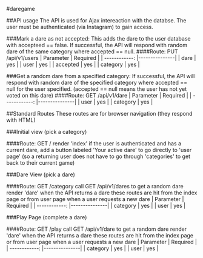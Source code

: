 #daregame 

##API usage
The API is used for Ajax intereaction with the databse.
The user must be authenticated (via Instagram) to gain access.

###Mark a dare as not accepted:
This adds the dare to the user database with accepteed == false.
If successful, the API will respond with random dare of the same category where accepted == null.
####Route: PUT /api/v1/users
| Parameter     | Required      |
| ------------: |---------------| 
| dare          | yes           | 
| user          | yes           | 
| accepted      | yes           |
| category      | yes           | 

###Get a random dare from a specified category:
If successful, the API will respond with random dare of the specified category where accepted == null for the user specified.  (accepted == null means the user has not yet voted on this dare)
####Route: GET /api/v1/dare
| Parameter     | Required      |
| ------------: |---------------| 
| user          | yes           | 
| category      | yes           |

##Standard Routes
These routes are for browser navigation (they respond with HTML)

###Initial view (pick a category)

####Route: GET /
render 'index'
if the user is authenticated and has a current dare, add a button labeled 'Your active dare' to go directly to 'user page' (so a returning user does not have to go through 'categories' to get back to their current game)

###Dare View (pick a dare)

####Route: GET /category
call GET /api/v1/dares to get a random dare
render 'dare' when the API returns a dare
these routes are hit from the index page or from user page when a user requests a new dare
| Parameter     | Required      |
| ------------: |---------------| 
| category      | yes           | 
| user          | yes           | 

###Play Page (complete a dare)

####Route: GET /play
call GET /api/v1/dare to get a random dare
render 'dare' when the API returns a dare
these routes are hit from the index page or from user page when a user requests a new dare
| Parameter     | Required      |
| ------------: |---------------| 
| category      | yes           | 
| user          | yes           | 
